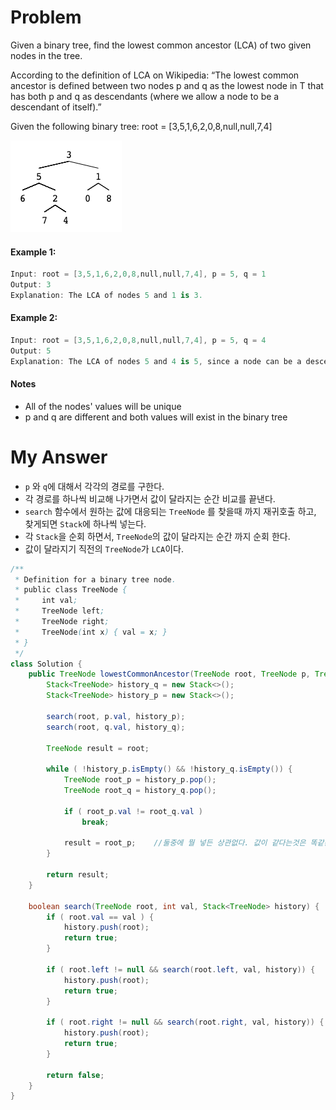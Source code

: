 # Problem

Given a binary tree, find the lowest common ancestor (LCA) of two given nodes in the tree.

According to the definition of LCA on Wikipedia: “The lowest common ancestor is defined between two nodes p and q as the lowest node in T that has both p and q as descendants (where we allow a node to be a descendant of itself).”

Given the following binary tree:  root = [3,5,1,6,2,0,8,null,null,7,4]

![](img/lca_tree.png)

#### Example 1:

```swift
Input: root = [3,5,1,6,2,0,8,null,null,7,4], p = 5, q = 1
Output: 3
Explanation: The LCA of nodes 5 and 1 is 3.
```

#### Example 2:

```swift
Input: root = [3,5,1,6,2,0,8,null,null,7,4], p = 5, q = 4
Output: 5
Explanation: The LCA of nodes 5 and 4 is 5, since a node can be a descendant of itself according to the LCA definition.
```

#### Notes

* All of the nodes' values will be unique
* p and q are different and both values will exist in the binary tree


# My Answer

* `p` 와 `q`에 대해서 각각의 경로를 구한다.
* 각 경로를 하나씩 비교해 나가면서 값이 달라지는 순간 비교를 끝낸다.
* `search` 함수에서 원하는 값에 대응되는 `TreeNode` 를 찾을때 까지 재귀호출 하고, 찾게되면 `Stack`에 하나씩 넣는다.
* 각 `Stack`을 순회 하면서, `TreeNode`의 값이 달라지는 순간 까지 순회 한다.
* 값이 달라지기 직전의 `TreeNode`가 `LCA`이다.
  
```java
/**
 * Definition for a binary tree node.
 * public class TreeNode {
 *     int val;
 *     TreeNode left;
 *     TreeNode right;
 *     TreeNode(int x) { val = x; }
 * }
 */
class Solution {
    public TreeNode lowestCommonAncestor(TreeNode root, TreeNode p, TreeNode q) {
        Stack<TreeNode> history_q = new Stack<>();
        Stack<TreeNode> history_p = new Stack<>();
        
        search(root, p.val, history_p);
        search(root, q.val, history_q);
        
        TreeNode result = root;
        
        while ( !history_p.isEmpty() && !history_q.isEmpty()) {
            TreeNode root_p = history_p.pop();    
            TreeNode root_q = history_q.pop();    
            
            if ( root_p.val != root_q.val )
                break;
            
            result = root_p;    //둘중에 뭘 넣든 상관없다. 값이 같다는것은 똑같은 객체라는 것이니까.
        }
            
        return result;
    }
    
    boolean search(TreeNode root, int val, Stack<TreeNode> history) {
        if ( root.val == val ) {
            history.push(root);
            return true;
        }
            
        if ( root.left != null && search(root.left, val, history)) {
            history.push(root);
            return true;
        }
        
        if ( root.right != null && search(root.right, val, history)) {
            history.push(root);
            return true;
        }
        
        return false;
    }
}
```
